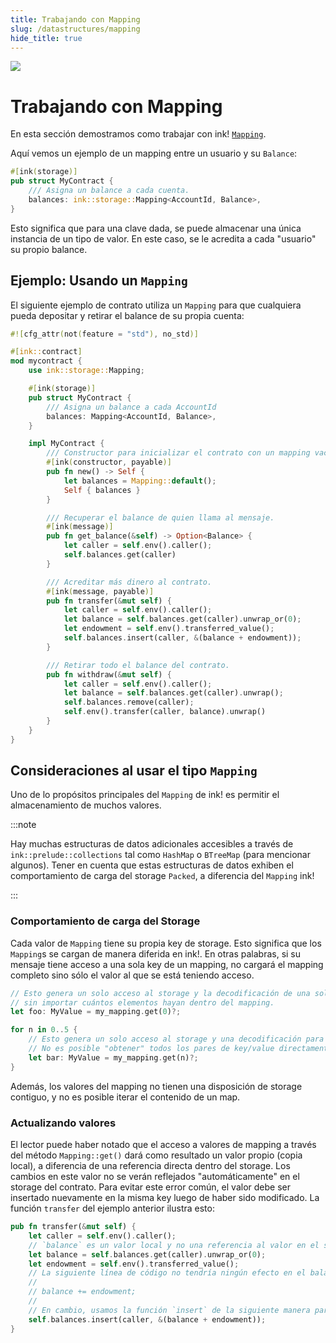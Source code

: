 ```yaml
---
title: Trabajando con Mapping
slug: /datastructures/mapping
hide_title: true
---
```


<img src="/img/title/storage.svg" className="titlePic" />

# Trabajando con Mapping

En esta sección demostramos como trabajar con ink! [`Mapping`](https://docs.rs/ink_storage/4.0.0/ink_storage/struct.Mapping.html).

Aquí vemos un ejemplo de un mapping entre un usuario y su `Balance`:

```rust
#[ink(storage)]
pub struct MyContract {
    /// Asigna un balance a cada cuenta.
    balances: ink::storage::Mapping<AccountId, Balance>,
}
```

Esto significa que para una clave dada, se puede almacenar una única instancia de un tipo de valor. En este caso, se le acredita a cada "usuario" su propio balance.

## Ejemplo: Usando un `Mapping`

El siguiente ejemplo de contrato utiliza un `Mapping` para que cualquiera pueda depositar y retirar el balance de su propia cuenta:

```rust
#![cfg_attr(not(feature = "std"), no_std)]

#[ink::contract]
mod mycontract {
    use ink::storage::Mapping;

    #[ink(storage)]
    pub struct MyContract {
        /// Asigna un balance a cada AccountId
        balances: Mapping<AccountId, Balance>,
    }

    impl MyContract {
        /// Constructor para inicializar el contrato con un mapping vacío.
        #[ink(constructor, payable)]
        pub fn new() -> Self {
            let balances = Mapping::default();
            Self { balances }
        }

        /// Recuperar el balance de quien llama al mensaje.
        #[ink(message)]
        pub fn get_balance(&self) -> Option<Balance> {
            let caller = self.env().caller();
            self.balances.get(caller)
        }

        /// Acreditar más dinero al contrato. 
        #[ink(message, payable)]
        pub fn transfer(&mut self) {
            let caller = self.env().caller();
            let balance = self.balances.get(caller).unwrap_or(0);
            let endowment = self.env().transferred_value();
            self.balances.insert(caller, &(balance + endowment));
        }

        /// Retirar todo el balance del contrato.
        pub fn withdraw(&mut self) {
            let caller = self.env().caller();
            let balance = self.balances.get(caller).unwrap();
            self.balances.remove(caller);
            self.env().transfer(caller, balance).unwrap()
        }
    }
}

```

## Consideraciones al usar el tipo `Mapping`  

Uno de lo propósitos principales del `Mapping` de ink! es permitir el almacenamiento de muchos valores.

:::note

Hay muchas estructuras de datos adicionales accesibles a través de `ink::prelude::collections` 
tal como `HashMap` o `BTreeMap` (para mencionar algunos). Tener en cuenta que estas estructuras de datos exhiben el comportamiento de carga del storage `Packed`, a diferencia del `Mapping` ink!

:::

### Comportamiento de carga del Storage


Cada valor de `Mapping` tiene su propia key de storage. Esto significa que los `Mapping`s se cargan de manera diferida en ink!. En otras palabras, si su mensaje tiene acceso a una sola key de un mapping, no cargará el mapping completo sino sólo el valor al que se está teniendo acceso.

```rust
// Esto genera un solo acceso al storage y la decodificación de una sola struct "MyValue" 
// sin importar cuántos elementos hayan dentro del mapping.
let foo: MyValue = my_mapping.get(0)?;

for n in 0..5 {
    // Esto genera un solo acceso al storage y una decodificación para cada iteración.
    // No es posible "obtener" todos los pares de key/value directamente de una sola vez.
    let bar: MyValue = my_mapping.get(n)?;
}
```

Además, los valores del mapping no tienen una disposición de storage contiguo, y no es posible iterar el contenido de un map.


### Actualizando valores

El lector puede haber notado que el acceso a valores de mapping a través del método `Mapping::get()` dará como resultado un valor propio (copia local), a diferencia de una referencia directa dentro del storage. Los cambios en este valor no se verán reflejados "automáticamente" en el storage del contrato. Para evitar este error común, el valor debe ser insertado  nuevamente en la misma key luego de haber sido modificado. La función `transfer` del ejemplo anterior ilustra esto:

```rust
pub fn transfer(&mut self) {
    let caller = self.env().caller(); 
    // `balance` es un valor local y no una referencia al valor en el storage!
    let balance = self.balances.get(caller).unwrap_or(0);
    let endowment = self.env().transferred_value();
    // La siguiente línea de código no tendría ningún efecto en el balance guardado en el storage del contrato de la cuenta que llama:
    //
    // balance += endowment;
    //
    // En cambio, usamos la función `insert` de la siguiente manera para sobrescribirlo:
    self.balances.insert(caller, &(balance + endowment));
}
```